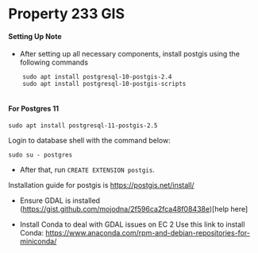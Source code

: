 # Property 233 GIS

#### Setting Up Note
- After setting up all necessary components, install postgis using the following commands <br/>
```
    sudo apt install postgresql-10-postgis-2.4
    sudo apt install postgresql-10-postgis-scripts
    
```

#### For Postgres 11
```
sudo apt install postgresql-11-postgis-2.5

```
Login to database shell with the command below: 

```
sudo su - postgres
```
- After that, run ```CREATE EXTENSION postgis```.

Installation guide for postgis is https://postgis.net/install/

- Ensure GDAL is installed (https://gist.github.com/mojodna/2f596ca2fca48f08438e)[help here]

- Install Conda to deal with GDAL issues on EC 2 Use this link to install Conda: https://www.anaconda.com/rpm-and-debian-repositories-for-miniconda/

